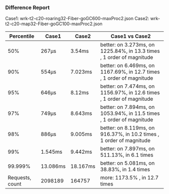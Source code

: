 ### Difference Report
Case1: wrk-t2-c20-roaring32-Fiber-goGC600-maxProc2.json
Case2: wrk-t2-c20-map32-Fiber-goGC100-maxProc2.json

|Percentile|Case1|Case2|Case1 vs Case2|
|---|---|---|---|
|50%|267µs|3.54ms|better: on 3.273ms, on 1225.84%, in 13.3 times , 1 order of magnitude|
|90%|554µs|7.023ms|better: on 6.469ms, on 1167.69%, in 12.7 times , 1 order of magnitude|
|95%|646µs|8.12ms|better: on 7.474ms, on 1156.97%, in 12.6 times , 1 order of magnitude|
|97%|749µs|8.643ms|better: on 7.894ms, on 1053.94%, in 11.5 times , 1 order of magnitude|
|98%|886µs|9.005ms|better: on 8.119ms, on 916.37%, in 10.2 times , 1 order of magnitude|
|99%|1.545ms|9.442ms|better: on 7.897ms, on 511.13%, in 6.1 times |
|99.999%|13.086ms|18.167ms|better: on 5.081ms, on 38.83%, in 1.4 times |
|Requests, count|2098189|164757|more: 1173.5% , in 12.7 times |

